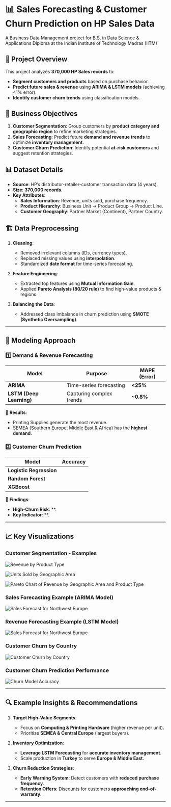 # 📊 Sales Forecasting & Customer Churn Prediction on HP Sales Data
A Business Data Management project for B.S. in Data Science & Applications Diploma at the Indian Institute of Technology Madras (IITM)

## 📌 Project Overview
This project analyzes **370,000 HP Sales records** to:
- **Segment customers and products** based on purchase behavior.
- **Predict future sales & revenue** using **ARIMA & LSTM models** (achieving <1% error).
- **Identify customer churn trends** using classification models.

## 🎯 Business Objectives
1. **Customer Segmentation**: Group customers by **product category and geographic region** to refine marketing strategies.
2. **Sales Forecasting**: Predict future **demand and revenue trends** to optimize **inventory management**.
3. **Customer Churn Prediction**: Identify potential **at-risk customers** and suggest retention strategies.

## 📊 Dataset Details
- **Source**: HP’s distributor-retailer-customer transaction data (4 years).
- **Size**: **370,000 records**.
- **Key Attributes**:
  - **Sales Information**: Revenue, units sold, purchase frequency.
  - **Product Hierarchy**: Business Unit → Product Group → Product Line.
  - **Customer Geography**: Partner Market (Continent), Partner Country.

## 🏗️ Data Preprocessing
1. **Cleaning**:
   - Removed irrelevant columns (IDs, currency types).
   - Replaced missing values using **interpolation**.
   - Standardized **date format** for time-series forecasting.

2. **Feature Engineering**:
   - Extracted top features using **Mutual Information Gain**.
   - Applied **Pareto Analysis (80/20 rule)** to find high-value products & regions.

3. **Balancing the Data**:
   - Addressed class imbalance in churn prediction using **SMOTE (Synthetic Oversampling)**.

---

## 🚀 Modeling Approach

### **1️⃣ Demand & Revenue Forecasting**
| Model | Purpose | MAPE (Error) |
|--------|---------|--------------|
| **ARIMA** | Time-series forecasting | **<25%** |
| **LSTM (Deep Learning)** | Capturing complex trends | **~0.8%** |

📌 **Results**:
- Printing Supplies generate the most revenue.
- SEMEA (Southern Europe, Middle East & Africa) has the **highest demand**.

### **2️⃣ Customer Churn Prediction**
| Model | Accuracy |
|--------|---------|
| **Logistic Regression** |  |
| **Random Forest** |  |
| **XGBoost** |  |

📌 **Findings**:
- **High-Churn Risk**: **.
- **Key Indicator**: **.

---

## 📈 Key Visualizations

### **Customer Segmentation - Examples**
![Revenue by Product Type](reports/images/customer_segmentation_eg1.png)

![Units Sold by Geographic Area](reports/images/customer_segmentation_eg2.png)

![Pareto Chart of Revenue by Geographic Area and Product Type](reports/images/customer_segmentation_eg3.png)

### **Sales Forecasting Example (ARIMA Model)**
![Sales Forecast for Northwest Europe](reports/images/arima_forecast.png)

### **Revenue Forecasting Example (LSTM Model)**
![Sales Forecast for Northwest Europe](reports/images/lstm_forecast.png)

### **Customer Churn by Country**
![Customer Churn by Country](reports/images/churn_by_country.png)

### **Customer Churn Prediction Performance**
![Churn Model Accuracy](reports/images/churn_model_accuracy.png)

---

## 🔍 Example Insights & Recommendations
1. **Target High-Value Segments**:
   - Focus on **Computing & Printing Hardware** (higher revenue per unit).
   - Prioritize **SEMEA & Central Europe** (largest buyers).

2. **Inventory Optimization**:
   - **Leverage LSTM Forecasting** for **accurate inventory management**.
   - Scale production in **Turkey** to serve **Europe & Middle East**.

3. **Churn Reduction Strategies**:
   - **Early Warning System**: Detect customers with **reduced purchase frequency**.
   - **Retention Offers**: Discounts for customers **approaching end-of-warranty**.

---
